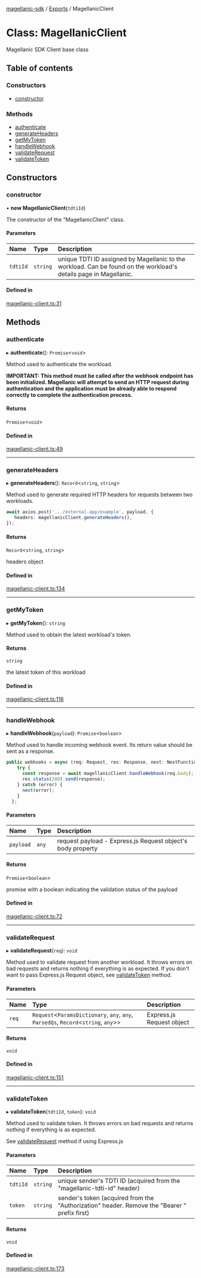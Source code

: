 [magellanic-sdk](../README.md) / [Exports](../modules.md) / MagellanicClient

# Class: MagellanicClient

Magellanic SDK Client base class

## Table of contents

### Constructors

- [constructor](MagellanicClient.md#constructor)

### Methods

- [authenticate](MagellanicClient.md#authenticate)
- [generateHeaders](MagellanicClient.md#generateheaders)
- [getMyToken](MagellanicClient.md#getmytoken)
- [handleWebhook](MagellanicClient.md#handlewebhook)
- [validateRequest](MagellanicClient.md#validaterequest)
- [validateToken](MagellanicClient.md#validatetoken)

## Constructors

### constructor

• **new MagellanicClient**(`tdtiId`)

The constructor of the "MagellanicClient" class.

#### Parameters

| Name | Type | Description |
| :------ | :------ | :------ |
| `tdtiId` | `string` | unique TDTI ID assigned by Magellanic to the workload. Can be found on the workload's details page in Magellanic. |

#### Defined in

[magellanic-client.ts:31](https://gitlab.com/magellanic/platform/magellanic-ciem/magellanic-ciem-sdk/-/blob/48aaf1d/src/magellanic-client.ts#L31)

## Methods

### authenticate

▸ **authenticate**(): `Promise`<`void`\>

Method used to authenticate the workload.

<b>IMPORTANT: This method must be called after the webhook endpoint has been initialized. Magellanic will attempt
to send an HTTP request during authentication and the application must be already able to respond correctly to
complete the authentication process.</b>

#### Returns

`Promise`<`void`\>

#### Defined in

[magellanic-client.ts:49](https://gitlab.com/magellanic/platform/magellanic-ciem/magellanic-ciem-sdk/-/blob/48aaf1d/src/magellanic-client.ts#L49)

___

### generateHeaders

▸ **generateHeaders**(): `Record`<`string`, `string`\>

Method used to generate required HTTP headers for requests between two workloads.

```ts
await axios.post('.../external-app/example', payload, {
   headers: magellanicClient.generateHeaders(),
});
```

#### Returns

`Record`<`string`, `string`\>

headers object

#### Defined in

[magellanic-client.ts:134](https://gitlab.com/magellanic/platform/magellanic-ciem/magellanic-ciem-sdk/-/blob/48aaf1d/src/magellanic-client.ts#L134)

___

### getMyToken

▸ **getMyToken**(): `string`

Method used to obtain the latest workload's token.

#### Returns

`string`

the latest token of this workload

#### Defined in

[magellanic-client.ts:116](https://gitlab.com/magellanic/platform/magellanic-ciem/magellanic-ciem-sdk/-/blob/48aaf1d/src/magellanic-client.ts#L116)

___

### handleWebhook

▸ **handleWebhook**(`payload`): `Promise`<`boolean`\>

Method used to handle incoming webhook event. Its return value should be sent as a response.

```ts
public webhooks = async (req: Request, res: Response, next: NextFunction): Promise<void> => {
    try {
      const response = await magellanicClient.handleWebhook(req.body);
      res.status(200).send(response);
    } catch (error) {
      next(error);
    }
  };
```

#### Parameters

| Name | Type | Description |
| :------ | :------ | :------ |
| `payload` | `any` | request payload - Express.js Request object's body property |

#### Returns

`Promise`<`boolean`\>

promise with a boolean indicating the validation status of the payload

#### Defined in

[magellanic-client.ts:72](https://gitlab.com/magellanic/platform/magellanic-ciem/magellanic-ciem-sdk/-/blob/48aaf1d/src/magellanic-client.ts#L72)

___

### validateRequest

▸ **validateRequest**(`req`): `void`

Method used to validate request from another workload. It throws errors on bad requests and returns nothing if
everything is as expected.
If you don't want to pass Express.js Request object, see [validateToken](MagellanicClient.md#validatetoken) method.

#### Parameters

| Name | Type | Description |
| :------ | :------ | :------ |
| `req` | `Request`<`ParamsDictionary`, `any`, `any`, `ParsedQs`, `Record`<`string`, `any`\>\> | Express.js Request object |

#### Returns

`void`

#### Defined in

[magellanic-client.ts:151](https://gitlab.com/magellanic/platform/magellanic-ciem/magellanic-ciem-sdk/-/blob/48aaf1d/src/magellanic-client.ts#L151)

___

### validateToken

▸ **validateToken**(`tdtiId`, `token`): `void`

Method used to validate token. It throws errors on bad requests and returns nothing if
everything is as expected.

See [validateRequest](MagellanicClient.md#validaterequest) method if using Express.js

#### Parameters

| Name | Type | Description |
| :------ | :------ | :------ |
| `tdtiId` | `string` | unique sender's TDTI ID (acquired from the "magellanic-tdti-id" header) |
| `token` | `string` | sender's token (acquired from the "Authorization" header. Remove the "Bearer " prefix first) |

#### Returns

`void`

#### Defined in

[magellanic-client.ts:173](https://gitlab.com/magellanic/platform/magellanic-ciem/magellanic-ciem-sdk/-/blob/48aaf1d/src/magellanic-client.ts#L173)
